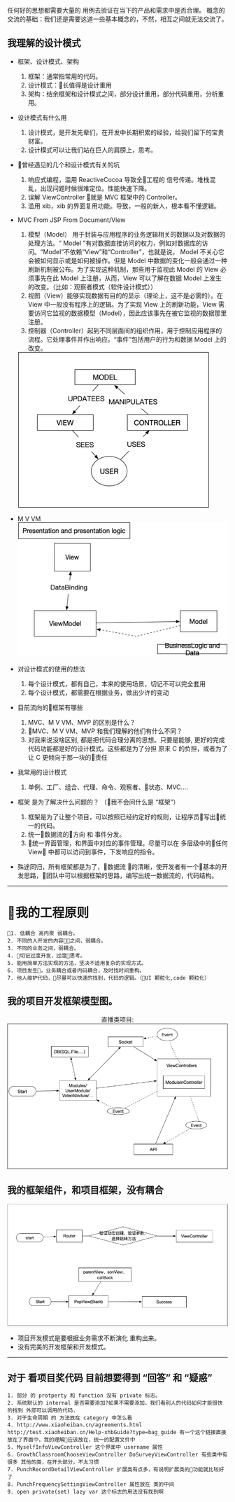 
<!-- 没有思想，没有框架，没有设计模式，遇见问题解决问题会比较好。 -->

任何好的思想都需要大量的 用例去验证在当下的产品和需求中是否合理。
概念的交流的基础：我们还是需要这道一些基本概念的，不然，相互之间就无法交流了。

## 我理解的设计模式
* 框架、设计模式、架构
    1. 框架：通常指常用的代码。
    2. 设计模式：长值得是设计重用
    3. 架构：结余框架和设计模式之间，部分设计重用，部分代码重用，分析重用。
* 设计模式有什么用
    1. 设计模式，是开发先辈们，在开发中长期积累的经验，给我们留下的宝贵财富。
    2. 设计模式可以让我们站在巨人的肩膀上，思考。
* 曾经遇见的几个和设计模式有关的坑
    1. 响应式编程，滥用 ReactiveCocoa 导致全工程的 信号传递。堆栈混乱，出现问题时候很难定位。性能快速下降。
    2. 误解 ViewController 就是 MVC 框架中的 Controller。
    3. 滥用 xib，xib 的界面复用功能。导致，一般的新人，根本看不懂逻辑。
* MVC From JSP From Document/View
  1. 模型（Model） 用于封装与应用程序的业务逻辑相关的数据以及对数据的处理方法。“ Model ”有对数据直接访问的权力，例如对数据库的访问。“Model”不依赖“View”和“Controller”，也就是说， Model 不关心它会被如何显示或是如何被操作。但是 Model 中数据的变化一般会通过一种刷新机制被公布。为了实现这种机制，那些用于监视此 Model 的 View 必须事先在此 Model 上注册，从而，View 可以了解在数据 Model 上发生的改变。（比如：观察者模式（软件设计模式））
  2. 视图（View）能够实现数据有目的的显示（理论上，这不是必需的）。在 View 中一般没有程序上的逻辑。为了实现 View 上的刷新功能，View 需要访问它监视的数据模型（Model），因此应该事先在被它监视的数据那里注册。
  3. 控制器（Controller）起到不同层面间的组织作用，用于控制应用程序的流程。它处理事件并作出响应。“事件”包括用户的行为和数据 Model 上的改变。
    <img src="./images/share0/mvc.png"/>
* M V VM
    <img src="./images/share0/mvvm.png">
* 对设计模式的使用的想法
    1. 每个设计模式，都有自己，本来的使用场景，切记不可以完全套用
    2. 每个设计模式，都需要在根据业务，做出少许的变动
* 目前流向的框架有哪些
   1. MVC、M V VM、MVP 的区别是什么？
   2. MVC、M V VM、MVP 和我们理解的他们有什么不同？
    1. 对我来说没啥区别, 都是把代码合理分离的思想。只要是能够, 更好的完成代码功能都是好的设计模式。这些都是为了分担 原来 C 的负担，或者为了 让 C 更倾向于那一块的责任

* 我常用的设计模式
    1. 单例、工厂、组合、代理、命令、观察者、状态、MVC....

* 框架 是为了解决什么问题的？ （我不会问什么是 “框架”）
  1. 框架是为了让整个项目，可以按照已经约定好的规则，让程序员写出统一的代码。
  2. 统一数据流的方向 和 事件分发。
  3. 统一界面管理，和界面中对应的事件管理。尽量可以在 多层级中的任何 View 中都可以访问到事件，下发响应的指令。

* 殊途同归，所有框架都是为了，数据流 的清晰，使开发者有一个基本的开发思路，团队中可以根据框架的思路，编写出统一数据流的，代码结构。
  
***
# 我的工程原则
    1. 低耦合 高内聚 弱耦合。
    2. 不同的人开发的内容之间，弱耦合。
    3. 不同的业务之间，弱耦合。
    4. 切记过度开发，过度思考。
    5. 能用简单方法实现的方法，坚决不适用复杂的实现方式。
    6. 项目发生，业务耦合或者内码耦合，及时找时间重构。
    7. 他人维护代码，尽量可以快速的找到，代码的逻辑。（UI 颗粒化,code 颗粒化）

## 我的项目开发框架模型图。

<center> 直播类项目: </center>

<img src="./images/share0/history_design_struct.png">

## 我的框架组件，和项目框架，没有耦合
  <img src="./images/share0/widgets.png">

* 项目开发模式是要根据业务需求不断演化 重构出来。
* 没有完美的开发框架和开发模式。
***
## 对于 看项目奖代码 目前想要得到 “回答” 和 “疑惑”
    1. 部分 的 protperty 和 function 没有 private 标志。
    2. 系统默认的 internal 是否需要添加?如果不需要添加，我们看别人的代码如何才能很快的找到 外部可以调用的代码.
    3. 对于生命周期 的 方法放在 category 中怎么看
    4. http://www.xiaoheiban.cn/agreements.html  http://test.xiaoheiban.cn/Help-xhbGuide?type=bag_guide 有一个这个链接直接放在了界面中，我的理解应该放在，统一的配置文件中
    5. MyselfInfoViewController 这个界面中 username 属性
    6. GrowthClassroomChooseViewController DoSurveyViewController 有些类中有很多 其他的类，在开头部分，不太习惯
    7. PunchRecordDetailViewController 扩展类有点多，有说明扩展类的功能就比较好了
    8. PunchFrequencySettingViewController 属性放在 类的中间
    9. open private(set) lazy var 这个标志的用法没有找到啊

